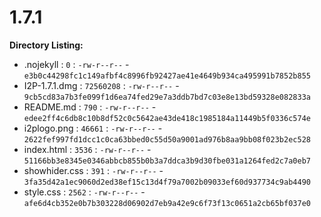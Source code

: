 1.7.1
=====

**Directory Listing:**

 - .nojekyll : `0` : `-rw-r--r--` - `e3b0c44298fc1c149afbf4c8996fb92427ae41e4649b934ca495991b7852b855`
 - I2P-1.7.1.dmg : `72560208` : `-rw-r--r--` - `9cb5cd83a7b3fe099f1d6ea74fed29e7a3ddb7bd7c03e8e13bd59328e082833a`
 - README.md : `790` : `-rw-r--r--` - `edee2ff4c6db8c10b8df52c0c5642ae43de418c1985184a11449b5f0336c574e`
 - i2plogo.png : `46661` : `-rw-r--r--` - `2622fef997fd1dcc1c0ca63bbed0c55d50a9001ad976b8aa9bb08f023b2ec528`
 - index.html : `3536` : `-rw-r--r--` - `51166bb3e8345e0346abbcb855b0b3a7ddca3b9d30fbe031a1264fed2c7a0eb7`
 - showhider.css : `391` : `-rw-r--r--` - `3fa35d42a1ec9060d2ed38ef15c13d4f79a7002b09033ef60d937734c9ab4490`
 - style.css : `2562` : `-rw-r--r--` - `afe6d4cb352e0b7b303228d06902d7eb9a42e9c6f73f13c0651a2cb65bf037e0`
